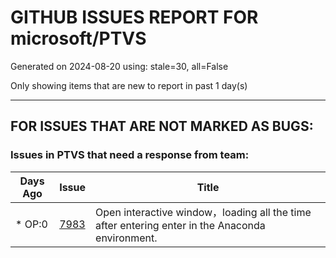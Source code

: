 
# GITHUB ISSUES REPORT FOR microsoft/PTVS


Generated on 2024-08-20 using: stale=30, all=False


Only showing items that are new to report in past 1 day(s)


---

## FOR ISSUES THAT ARE NOT MARKED AS BUGS:


### Issues in PTVS that need a response from team:

| Days Ago | Issue | Title |
| --- | --- | --- |
 | \* OP:0  |[7983](https://github.com/microsoft/PTVS/issues/7983 "Open interactive window，loading all the time after entering enter in the Anaconda environment.")  |Open interactive window，loading all the time after entering enter in the Anaconda environment. |




















